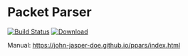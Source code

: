 # Packet Parser
[![Build Status](https://travis-ci.org/John-Jasper-Doe/ppars.svg?branch=master)](https://travis-ci.org/John-Jasper-Doe/ppars)
[ ![Download](https://api.bintray.com/packages/john-jasper-doe/otus-cpp/homeworks/images/download.svg?version=ppars) ](https://bintray.com/john-jasper-doe/otus-cpp/homeworks/ppars/link)


Manual: https://john-jasper-doe.github.io/ppars/index.html

